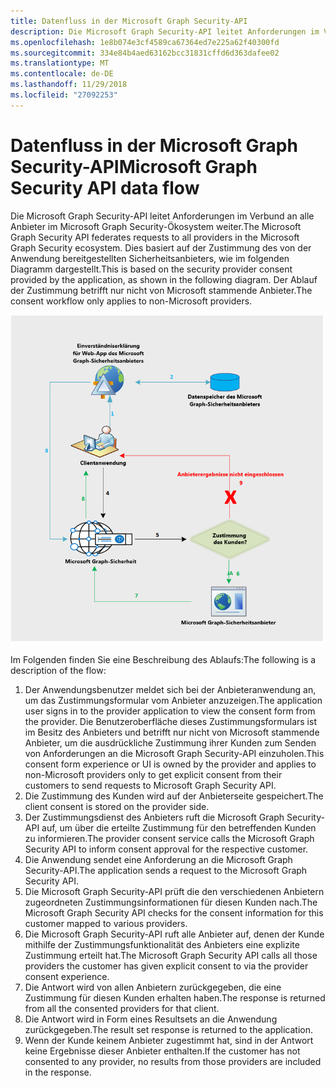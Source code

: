```yaml
---
title: Datenfluss in der Microsoft Graph Security-API
description: Die Microsoft Graph Security-API leitet Anforderungen im Verbund an alle Anbieter im Microsoft Graph Security-Ökosystem weiter. Dies basiert auf der Zustimmung des von der Anwendung bereitgestellten Sicherheitsanbieters, wie im folgenden Diagramm dargestellt. Der Ablauf der Zustimmung betrifft nur nicht von Microsoft stammende Anbieter.
ms.openlocfilehash: 1e8b074e3cf4589ca67364ed7e225a62f40300fd
ms.sourcegitcommit: 334e84b4aed63162bcc31831cffd6d363dafee02
ms.translationtype: MT
ms.contentlocale: de-DE
ms.lasthandoff: 11/29/2018
ms.locfileid: "27092253"
---
```

# <a name="microsoft-graph-security-api-data-flow"></a><span data-ttu-id="57c2c-105">Datenfluss in der Microsoft Graph Security-API</span><span class="sxs-lookup"><span data-stu-id="57c2c-105">Microsoft Graph Security API data flow</span></span>

<span data-ttu-id="57c2c-106">Die Microsoft Graph Security-API leitet Anforderungen im Verbund an alle Anbieter im Microsoft Graph Security-Ökosystem weiter.</span><span class="sxs-lookup"><span data-stu-id="57c2c-106">The Microsoft Graph Security API federates requests to all providers in the Microsoft Graph Security ecosystem.</span></span> <span data-ttu-id="57c2c-107">Dies basiert auf der Zustimmung des von der Anwendung bereitgestellten Sicherheitsanbieters, wie im folgenden Diagramm dargestellt.</span><span class="sxs-lookup"><span data-stu-id="57c2c-107">This is based on the security provider consent provided by the application, as shown in the following diagram.</span></span> <span data-ttu-id="57c2c-108">Der Ablauf der Zustimmung betrifft nur nicht von Microsoft stammende Anbieter.</span><span class="sxs-lookup"><span data-stu-id="57c2c-108">The consent workflow only applies to non-Microsoft providers.</span></span>

![security_dataflow_1.png](./images/security-dataflow-1.png)

<span data-ttu-id="57c2c-110">Im Folgenden finden Sie eine Beschreibung des Ablaufs:</span><span class="sxs-lookup"><span data-stu-id="57c2c-110">The following is a description of the flow:</span></span>

1. <span data-ttu-id="57c2c-111">Der Anwendungsbenutzer meldet sich bei der Anbieteranwendung an, um das Zustimmungsformular vom Anbieter anzuzeigen.</span><span class="sxs-lookup"><span data-stu-id="57c2c-111">The application user signs in to the provider application to view the consent form from the provider.</span></span> <span data-ttu-id="57c2c-112">Die Benutzeroberfläche dieses Zustimmungsformulars ist im Besitz des Anbieters und betrifft nur nicht von Microsoft stammende Anbieter, um die ausdrückliche Zustimmung ihrer Kunden zum Senden von Anforderungen an die Microsoft Graph Security-API einzuholen.</span><span class="sxs-lookup"><span data-stu-id="57c2c-112">This consent form experience or UI is owned by the provider and applies to non-Microsoft providers only to get explicit consent from their customers to send requests to Microsoft Graph Security API.</span></span>
2. <span data-ttu-id="57c2c-113">Die Zustimmung des Kunden wird auf der Anbieterseite gespeichert.</span><span class="sxs-lookup"><span data-stu-id="57c2c-113">The client consent is stored on the provider side.</span></span>
3. <span data-ttu-id="57c2c-114">Der Zustimmungsdienst des Anbieters ruft die Microsoft Graph Security-API auf, um über die erteilte Zustimmung für den betreffenden Kunden zu informieren.</span><span class="sxs-lookup"><span data-stu-id="57c2c-114">The provider consent service calls the Microsoft Graph Security API to inform consent approval for the respective customer.</span></span>
4. <span data-ttu-id="57c2c-115">Die Anwendung sendet eine Anforderung an die Microsoft Graph Security-API.</span><span class="sxs-lookup"><span data-stu-id="57c2c-115">The application sends a request to the Microsoft Graph Security API.</span></span>
5. <span data-ttu-id="57c2c-116">Die Microsoft Graph Security-API prüft die den verschiedenen Anbietern zugeordneten Zustimmungsinformationen für diesen Kunden nach.</span><span class="sxs-lookup"><span data-stu-id="57c2c-116">The Microsoft Graph Security API checks for the consent information for this customer mapped to various providers.</span></span>
6. <span data-ttu-id="57c2c-117">Die Microsoft Graph Security-API ruft alle Anbieter auf, denen der Kunde mithilfe der Zustimmungsfunktionalität des Anbieters eine explizite Zustimmung erteilt hat.</span><span class="sxs-lookup"><span data-stu-id="57c2c-117">The Microsoft Graph Security API calls all those providers the customer has given explicit consent to via the provider consent experience.</span></span>
7. <span data-ttu-id="57c2c-118">Die Antwort wird von allen Anbietern zurückgegeben, die eine Zustimmung für diesen Kunden erhalten haben.</span><span class="sxs-lookup"><span data-stu-id="57c2c-118">The response is returned from all the consented providers for that client.</span></span>
8. <span data-ttu-id="57c2c-119">Die Antwort wird in Form eines Resultsets an die Anwendung zurückgegeben.</span><span class="sxs-lookup"><span data-stu-id="57c2c-119">The result set response is returned to the application.</span></span>
9. <span data-ttu-id="57c2c-120">Wenn der Kunde keinem Anbieter zugestimmt hat, sind in der Antwort keine Ergebnisse dieser Anbieter enthalten.</span><span class="sxs-lookup"><span data-stu-id="57c2c-120">If the customer has not consented to any provider, no results from those providers are included in the response.</span></span>

